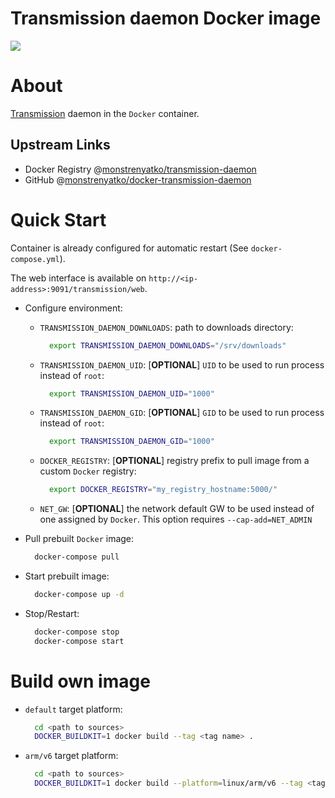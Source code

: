 Transmission daemon Docker image
================================

[![](https://github.com/monstrenyatko/docker-transmission-daemon/workflows/ci/badge.svg?branch=master)](https://github.com/monstrenyatko/docker-transmission-daemon/actions?query=workflow%3Aci)

About
=====

[Transmission](https://transmissionbt.com/) daemon in the `Docker` container.

Upstream Links
--------------
* Docker Registry @[monstrenyatko/transmission-daemon](https://hub.docker.com/r/monstrenyatko/transmission-daemon/)
* GitHub @[monstrenyatko/docker-transmission-daemon](https://github.com/monstrenyatko/docker-transmission-daemon)

Quick Start
===========

Container is already configured for automatic restart (See `docker-compose.yml`).

The web interface is available on `http://<ip-address>:9091/transmission/web`.

* Configure environment:

  - `TRANSMISSION_DAEMON_DOWNLOADS`: path to downloads directory:

    ```sh
      export TRANSMISSION_DAEMON_DOWNLOADS="/srv/downloads"
    ```
  - `TRANSMISSION_DAEMON_UID`: [**OPTIONAL**] `UID` to be used to run process instead of `root`:

    ```sh
      export TRANSMISSION_DAEMON_UID="1000"
    ```
  - `TRANSMISSION_DAEMON_GID`: [**OPTIONAL**] `GID` to be used to run process instead of `root`:

    ```sh
      export TRANSMISSION_DAEMON_GID="1000"
    ```
  - `DOCKER_REGISTRY`: [**OPTIONAL**] registry prefix to pull image from a custom `Docker` registry:

    ```sh
      export DOCKER_REGISTRY="my_registry_hostname:5000/"
    ```
  - `NET_GW`: [**OPTIONAL**] the network default GW to be used instead of one assigned by `Docker`.
  This option requires `--cap-add=NET_ADMIN`
* Pull prebuilt `Docker` image:

  ```sh
    docker-compose pull
  ```
* Start prebuilt image:

  ```sh
    docker-compose up -d
  ```
* Stop/Restart:

  ```sh
    docker-compose stop
    docker-compose start
  ```

Build own image
===============

* `default` target platform:

  ```sh
    cd <path to sources>
    DOCKER_BUILDKIT=1 docker build --tag <tag name> .
  ```
* `arm/v6` target platform:

  ```sh
    cd <path to sources>
    DOCKER_BUILDKIT=1 docker build --platform=linux/arm/v6 --tag <tag name> .
  ```
